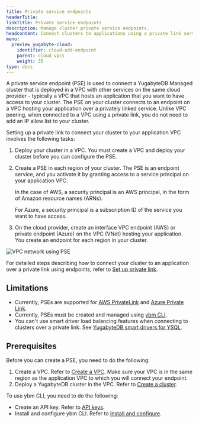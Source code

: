 ```yaml
---
title: Private service endpoints
headerTitle:
linkTitle: Private service endpoints
description: Manage cluster private service endpoints.
headcontent: Connect clusters to applications using a private link service
menu:
  preview_yugabyte-cloud:
    identifier: cloud-add-endpoint
    parent: cloud-vpcs
    weight: 35
type: docs
---
```


A private service endpoint (PSE) is used to connect a YugabyteDB Managed cluster that is deployed in a VPC with other services on the same cloud provider - typically a VPC that hosts an application that you want to have access to your cluster. The PSE on your cluster connects to an endpoint on a VPC hosting your application over a privately linked service. Unlike VPC peering, when connected to a VPC using a private link, you do not need to add an IP allow list to your cluster.

Setting up a private link to connect your cluster to your application VPC involves the following tasks:

1. Deploy your cluster in a VPC. You must create a VPC and deploy your cluster before you can configure the PSE.
1. Create a PSE in each region of your cluster. The PSE is an endpoint service, and you activate it by granting access to a service principal on your application VPC.

    In the case of AWS, a security principal is an AWS principal, in the form of Amazon resource names (ARNs).

    For Azure, a security principal is a subscription ID of the service you want to have access.

1. On the cloud provider, create an interface VPC endpoint (AWS) or private endpoint (Azure) on the VPC (VNet) hosting your application. You create an endpoint for each region in your cluster.

![VPC network using PSE](/images/yb-cloud/managed-pse-diagram.png)

For detailed steps describing how to connect your cluster to an application over a private link using endpoints, refer to [Set up private link](../managed-endpoint-aws/).

## Limitations

- Currently, PSEs are supported for [AWS PrivateLink](https://docs.aws.amazon.com/vpc/latest/privatelink/what-is-privatelink.html) and [Azure Private Link](https://learn.microsoft.com/en-us/azure/private-link/).
- Currently, PSEs must be created and managed using [ybm CLI](../../../managed-automation/managed-cli/).
- You can't use smart driver load balancing features when connecting to clusters over a private link. See [YugabyteDB smart drivers for YSQL](../../../../drivers-orms/smart-drivers/).

## Prerequisites

Before you can create a PSE, you need to do the following:

1. Create a VPC. Refer to [Create a VPC](../cloud-add-vpc/#create-a-vpc). Make sure your VPC is in the same region as the application VPC to which you will connect your endpoint.
1. Deploy a YugabyteDB cluster in the VPC. Refer to [Create a cluster](../../create-clusters/).

To use ybm CLI, you need to do the following:

- Create an API key. Refer to [API keys](../../../managed-automation/managed-apikeys/).
- Install and configure ybm CLI. Refer to [Install and configure](../../../managed-automation/managed-cli/managed-cli-overview/).
